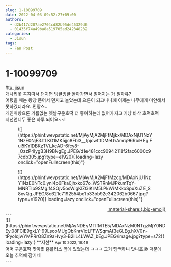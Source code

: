 ```yaml
---
slug: 1-10099709
date: 2022-04-03 09:52:27+09:00
authors:
  - d2b417d207ae2704cd82b95de45329d6
  - 01435f74a49ba8a519705ad242348232
categories:
  - Jisun
tags:
  - Fan Post
---
```


# 1-10099709

<div class="post-container" markdown="1">
<div class="content-container md-sidebar__scrollwrap" markdown="1">

\#to_jisun<br>개나리꽃 꼭지따서 던지면 빙글빙글 돌아가면서 떨어지는 거 알아유? <br>어렸을 때는 왕창 뜯어서 던지고 놀았는데 으른이 되고나니께 이제는 나무에게 미안해서 못하겠더라요..민망스..<br>개인취향으론 기름없는 옛날구운호떡 더 좋아하는데 없어가지고 기냥 바삭 호떡호떡<br>지선언니두 좋은 하루 되어요~~!
<figure markdown="1">
![](https://phinf.wevpstatic.net/MjAyMjA2MjFfMjkx/MDAxNjU1NzY1NzE0NjE3.ltLKG1MK5jjc8Fbl3__IpjcwtttDMeUrAmrq96RbiHEg.Ful5KYlDBKzTVi_kcAD-6fcy8-_OzzP4IygB3H9BNgEg.JPEG/d1e481ccc90942118f2fac6000c97cdb305.jpg?type=e1920){ loading=lazy onclick="openFullscreen(this)"}
</figure>

<figure markdown="1">
![](https://phinf.wevpstatic.net/MjAyMjA2MjFfMzcg/MDAxNjU1NzY1NzE0NTc0.yni4p6Fka0jhxko67o_WSTRnMJPkumTqY-MNRTlp9SMg.f4SGjv5osWigKlZGlKrM5LPkWiMKkoSpuXuZE_S8xvQg.JPEG/8c621c7192554bc1b33bb92e342062b0667.jpg?type=e1920){ loading=lazy onclick="openFullscreen(this)"}
</figure>


</div>
</div>

<div style="text-align: right;" markdown="1">
<a href="https://weverse.io/fromis9/fanpost/1-10099709" style="text-align: right;">:material-share:{.big-emoji}</a>
</div>
---

<div class="comments-container md-sidebar__scrollwrap" markdown="1">
<div class="comment" markdown="1">
<div class='id-container' markdown="1">
![](https://phinf.wevpstatic.net/MjAyNDEyMTlfMTE5/MDAxNzM0NTgzMjY0NDEy.08FClE9gxLY-99LscoMUgQbKnrVicLFFWSqmAi3eGLEg.hXV0n-tPyoIqjwYMPRrQ8Zn9aHvy3-B2llL4LWAZ_bEg.JPEG/image.jpg?type=s72){ loading=lazy }
**<span class="artist">지선</span>** <small>Apr 10 2022, 16:49</small><br>
</div>
<div class='comment-body' markdown="1">
어머 구운호떡 맞아!!! 홈플러스 앞에 있었는데 ㅋㅋㅋ 그거 담백하니 맛나죠😮 덕분에 오늘 추억에 잠기네
</div>
</div>
</div>
---
